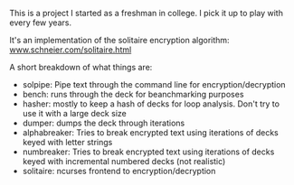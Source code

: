 This is a project I started as a freshman in college.  I pick it up to play with every few years.

It's an implementation of the solitaire encryption algorithm:
www.schneier.com/solitaire.html

A short breakdown of what things are:
* solpipe: Pipe text through the command line for encryption/decryption
* bench: runs through the deck for beanchmarking purposes
* hasher: mostly to keep a hash of decks for loop analysis.  Don't try to use it with a large deck size
* dumper: dumps the deck through iterations
* alphabreaker: Tries to break encrypted text using iterations of decks keyed with letter strings
* numbreaker: Tries to break encrypted text using iterations of decks keyed with incremental numbered decks (not realistic)
* solitaire: ncurses frontend to encryption/decryption


